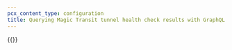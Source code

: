 ```yaml
---
pcx_content_type: configuration
title: Querying Magic Transit tunnel health check results with GraphQL
---
```


{{<render file="graphql/_query-magic-transit-health-checks.md">}}